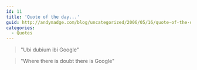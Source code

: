 ```yaml
---
id: 11
title: 'Quote of the day...'
guid: http://andymadge.com/blog/uncategorized/2006/05/16/quote-of-the-day/
categories:
  - Quotes
---
```

> "Ubi dubium ibi Google"

> "Where there is doubt there is Google"